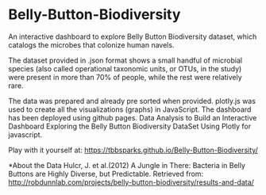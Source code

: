 # Belly-Button-Biodiversity

An interactive dashboard to explore Belly Button Biodiversity dataset, which catalogs the microbes that colonize human navels.  

The dataset provided in .json format shows a small handful of microbial species (also called operational taxonomic units, or OTUs, in the study) were present in more than 70% of people, while the rest were relatively rare.


The data was prepared and already pre sorted when provided. plotly.js was used to create all the visualizations (graphs) in JavaScript. The dashboard has been deployed using github pages.  Data Analysis to Build an Interactive Dashboard Exploring the Belly Button Biodiversity DataSet Using Plotly for javascript.

Play with it yourself at: 
https://tbbsparks.github.io/Belly-Button-Biodiversity/


*About the Data
Hulcr, J. et al.(2012) A Jungle in There: Bacteria in Belly Buttons are Highly Diverse, but Predictable. Retrieved from: http://robdunnlab.com/projects/belly-button-biodiversity/results-and-data/
